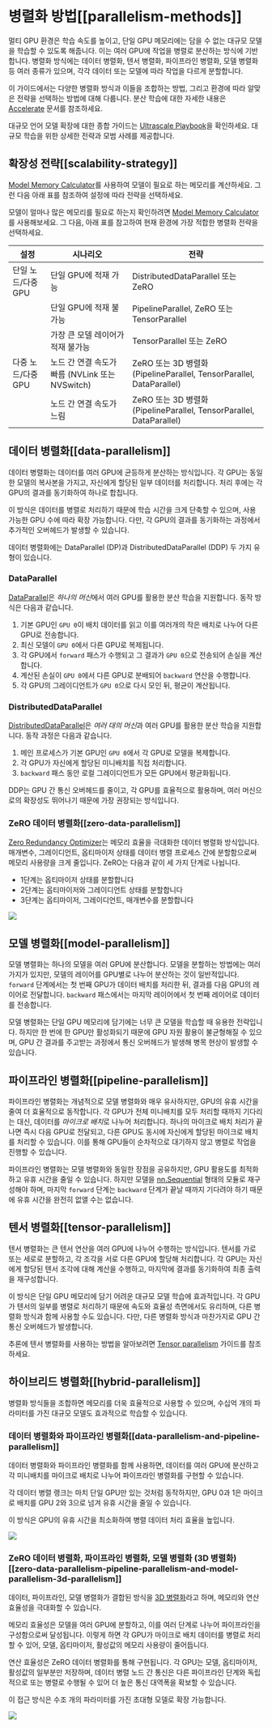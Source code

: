 <!--Copyright 2024 The HuggingFace Team. All rights reserved.

Licensed under the Apache License, Version 2.0 (the "License"); you may not use this file except in compliance with
the License. You may obtain a copy of the License at

http://www.apache.org/licenses/LICENSE-2.0

Unless required by applicable law or agreed to in writing, software distributed under the License is distributed on
an "AS IS" BASIS, WITHOUT WARRANTIES OR CONDITIONS OF ANY KIND, either express or implied. See the License for the

⚠️ Note that this file is in Markdown but contain specific syntax for our doc-builder (similar to MDX) that may not be
rendered properly in your Markdown viewer.

-->

# 병렬화 방법[[parallelism-methods]]

멀티 GPU 환경은 학습 속도를 높이고, 단일 GPU 메모리에는 담을 수 없는 대규모 모델을 학습할 수 있도록 해줍니다. 이는 여러 GPU에 작업을 병렬로 분산하는 방식에 기반합니다. 병렬화 방식에는 데이터 병렬화, 텐서 병렬화, 파이프라인 병렬화, 모델 병렬화 등 여러 종류가 있으며, 각각 데이터 또는 모델에 따라 작업을 다르게 분할합니다.

이 가이드에서는 다양한 병렬화 방식과 이들을 조합하는 방법, 그리고 환경에 따라 알맞은 전략을 선택하는 방법에 대해 다룹니다. 분산 학습에 대한 자세한 내용은 [Accelerate](https://hf.co/docs/accelerate/index) 문서를 참조하세요.

대규모 언어 모델 확장에 대한 종합 가이드는 [Ultrascale Playbook](https://huggingface.co/spaces/nanotron/ultrascale-playbook)을 확인하세요. 대규모 학습을 위한 상세한 전략과 모범 사례를 제공합니다.

## 확장성 전략[[scalability-strategy]]

[Model Memory Calculator](https://huggingface.co/spaces/hf-accelerate/model-memory-usage)를 사용하여 모델이 필요로 하는 메모리를 계산하세요. 그런 다음 아래 표를 참조하여 설정에 따라 전략을 선택하세요.

모델이 얼마나 많은 메모리를 필요로 하는지 확인하려면 [Model Memory Calculator](https://huggingface.co/spaces/hf-accelerate/model-memory-usage)를 사용해보세요. 그 다음, 아래 표를 참고하여 현재 환경에 가장 적합한 병렬화 전략을 선택하세요.

| 설정 | 시나리오 | 전략 |
|---|---|---|
| 단일 노드/다중 GPU | 단일 GPU에 적재 가능 | DistributedDataParallel 또는 ZeRO |
|  | 단일 GPU에 적재 불가능 | PipelineParallel, ZeRO 또는 TensorParallel |
|  | 가장 큰 모델 레이어가 적재 불가능 | TensorParallel 또는 ZeRO |
| 다중 노드/다중 GPU | 노드 간 연결 속도가 빠름 (NVLink 또는 NVSwitch) | ZeRO 또는 3D 병렬화 (PipelineParallel, TensorParallel, DataParallel) |
|  | 노드 간 연결 속도가 느림 | ZeRO 또는 3D 병렬화 (PipelineParallel, TensorParallel, DataParallel) |

## 데이터 병렬화[[data-parallelism]]

데이터 병렬화는 데이터를 여러 GPU에 균등하게 분산하는 방식입니다. 각 GPU는 동일한 모델의 복사본을 가지고, 자신에게 할당된 일부 데이터를 처리합니다. 처리 후에는 각 GPU의 결과를 동기화하여 하나로 합칩니다.

이 방식은 데이터를 병렬로 처리하기 때문에 학습 시간을 크게 단축할 수 있으며, 사용 가능한 GPU 수에 따라 확장 가능합니다. 다만, 각 GPU의 결과를 동기화하는 과정에서 추가적인 오버헤드가 발생할 수 있습니다.

데이터 병렬화에는 DataParallel (DP)과 DistributedDataParallel (DDP) 두 가지 유형이 있습니다.

### DataParallel

[DataParallel](https://pytorch.org/docs/stable/generated/torch.nn.DataParallel.html)은 *하나의 머신*에서 여러 GPU를 활용한 분산 학습을 지원합니다. 동작 방식은 다음과 같습니다.

1. 기본 GPU인 `GPU 0`이 배치 데이터를 읽고 이를 여러개의 작은 배치로 나누어 다른 GPU로 전송합니다.
2. 최신 모델이 `GPU 0`에서 다른 GPU로 복제됩니다.
3. 각 GPU에서 `forward` 패스가 수행되고 그 결과가 `GPU 0`으로 전송되어 손실을 계산합니다.
4. 계산된 손실이 `GPU 0`에서 다른 GPU로 분배되어 `backward` 연산을 수행합니다.
5. 각 GPU의 그레이디언트가 `GPU 0`으로 다시 모인 뒤, 평균이 계산됩니다.

### DistributedDataParallel

[DistributedDataParallel](https://pytorch.org/docs/main/notes/ddp.html)은 *여러 대의 머신*과 여러 GPU를 활용한 분산 학습을 지원합니다. 동작 과정은 다음과 같습니다.

1. 메인 프로세스가 기본 GPU인 `GPU 0`에서 각 GPU로 모델을 복제합니다.
2. 각 GPU가 자신에게 할당된 미니배치를 직접 처리합니다.
3. `backward` 패스 동안 로컬 그레이디언트가 모든 GPU에서 평균화됩니다.

DDP는 GPU 간 통신 오버헤드를 줄이고, 각 GPU를 효율적으로 활용하며, 여러 머신으로의 확장성도 뛰어나기 때문에 가장 권장되는 방식입니다.

### ZeRO 데이터 병렬화[[zero-data-parallelism]]

[Zero Redundancy Optimizer](https://www.deepspeed.ai/tutorials/zero/)는 메모리 효율을 극대화한 데이터 병렬화 방식입니다. 매개변수, 그레이디언트, 옵티마이저 상태를 데이터 병렬 프로세스 간에 분할함으로써 메모리 사용량을 크게 줄입니다. ZeRO는 다음과 같이 세 가지 단계로 나뉩니다.


- 1단계는 옵티마이저 상태를 분할합니다
- 2단계는 옵티마이저와 그레이디언트 상태를 분할합니다
- 3단계는 옵티마이저, 그레이디언트, 매개변수를 분할합니다

<div class="flex justify-center">
     <img src="https://huggingface.co/datasets/huggingface/documentation-images/resolve/main/parallelism-zero.png"/>
</div>

## 모델 병렬화[[model-parallelism]]

모델 병렬화는 하나의 모델을 여러 GPU에 분산합니다. 모델을 분할하는 방법에는 여러 가지가 있지만, 모델의 레이어를 GPU별로 나누어 분산하는 것이 일반적입니다. `forward` 단계에서는 첫 번째 GPU가 데이터 배치를 처리한 뒤, 결과를 다음 GPU의 레이어로 전달합니다. `backward` 패스에서는 마지막 레이어에서 첫 번째 레이어로 데이터를 전송합니다.

모델 병렬화는 단일 GPU 메모리에 담기에는 너무 큰 모델을 학습할 때 유용한 전략입니다. 하지만 한 번에 한 GPU만 활성화되기 때문에 GPU 자원 활용이 불균형해질 수 있으며, GPU 간 결과를 주고받는 과정에서 통신 오버헤드가 발생해 병목 현상이 발생할 수 있습니다.

## 파이프라인 병렬화[[pipeline-parallelism]]

파이프라인 병렬화는 개념적으로 모델 병렬화와 매우 유사하지만, GPU의 유휴 시간을 줄여 더 효율적으로 동작합니다. 각 GPU가 전체 미니배치를 모두 처리할 때까지 기다리는 대신, 데이터를 *마이크로 배치*로 나누어 처리합니다. 하나의 마이크로 배치 처리가 끝나면 즉시 다음 GPU로 전달되고, 다른 GPU도 동시에 자신에게 할당된 마이크로 배치를 처리할 수 있습니다. 이를 통해 GPU들이 순차적으로 대기하지 않고 병렬로 작업을 진행할 수 있습니다.

파이프라인 병렬화는 모델 병렬화와 동일한 장점을 공유하지만, GPU 활용도를 최적화하고 유휴 시간을 줄일 수 있습니다. 하지만 모델을 [nn.Sequential](https://pytorch.org/docs/stable/generated/torch.nn.Sequential.html) 형태의 모듈로 재구성해야 하며, 마지막 `forward` 단계는 `backward` 단계가 끝날 때까지 기다려야 하기 때문에 유휴 시간을 완전히 없앨 수는 없습니다.

## 텐서 병렬화[[tensor-parallelism]]

텐서 병렬화는 큰 텐서 연산을 여러 GPU에 나누어 수행하는 방식입니다. 텐서를 가로 또는 세로로 분할하고, 각 조각을 서로 다른 GPU에 할당해 처리합니다. 각 GPU는 자신에게 할당된 텐서 조각에 대해 계산을 수행하고, 마지막에 결과를 동기화하여 최종 출력을 재구성합니다.

이 방식은 단일 GPU 메모리에 담기 어려운 대규모 모델 학습에 효과적입니다. 각 GPU가 텐서의 일부를 병렬로 처리하기 때문에 속도와 효율성 측면에서도 유리하며, 다른 병렬화 방식과 함께 사용할 수도 있습니다. 다만, 다른 병렬화 방식과 마찬가지로 GPU 간 통신 오버헤드가 발생합니다.

추론에 텐서 병렬화를 사용하는 방법을 알아보려면 [Tensor parallelism](./perf_infer_gpu_multi) 가이드를 참조하세요.

## 하이브리드 병렬화[[hybrid-parallelism]]

병렬화 방식들을 조합하면 메모리를 더욱 효율적으로 사용할 수 있으며, 수십억 개의 파라미터를 가진 대규모 모델도 효과적으로 학습할 수 있습니다.

### 데이터 병렬화와 파이프라인 병렬화[[data-parallelism-and-pipeline-parallelism]]

데이터 병렬화와 파이프라인 병렬화를 함께 사용하면, 데이터를 여러 GPU에 분산하고 각 미니배치를 마이크로 배치로 나누어 파이프라인 병렬화를 구현할 수 있습니다.

각 데이터 병렬 랭크는 마치 단일 GPU만 있는 것처럼 동작하지만, GPU 0과 1은 마이크로 배치를 GPU 2와 3으로 넘겨 유휴 시간을 줄일 수 있습니다.

이 방식은 GPU의 유휴 시간을 최소화하여 병렬 데이터 처리 효율을 높입니다.

<div class="flex justify-center">
     <img src="https://huggingface.co/datasets/huggingface/documentation-images/resolve/main/parallelism-zero-dp-pp.png"/>
</div>

### ZeRO 데이터 병렬화, 파이프라인 병렬화, 모델 병렬화 (3D 병렬화)[[zero-data-parallelism-pipeline-parallelism-and-model-parallelism-3d-parallelism]]

데이터, 파이프라인, 모델 병렬화가 결합된 방식을 [3D 병렬화](https://www.microsoft.com/en-us/research/blog/deepspeed-extreme-scale-model-training-for-everyone/)라고 하며, 메모리와 연산 효율성을 극대화할 수 있습니다.

메모리 효율성은 모델을 여러 GPU에 분할하고, 이를 여러 단계로 나누어 파이프라인을 구성함으로써 달성됩니다. 이렇게 하면 각 GPU가 마이크로 배치 데이터를 병렬로 처리할 수 있어, 모델, 옵티마이저, 활성값의 메모리 사용량이 줄어듭니다.

연산 효율성은 ZeRO 데이터 병렬화를 통해 구현됩니다. 각 GPU는 모델, 옵티마이저, 활성값의 일부분만 저장하며, 데이터 병렬 노드 간 통신은 다른 파이프라인 단계와 독립적으로 또는 병렬로 수행될 수 있어 더 높은 통신 대역폭을 확보할 수 있습니다.

이 접근 방식은 수조 개의 파라미터를 가진 초대형 모델로 확장 가능합니다.

<div class="flex justify-center">
     <img src="https://huggingface.co/datasets/huggingface/documentation-images/resolve/main/parallelism-deepspeed-3d.png"/>
</div>
